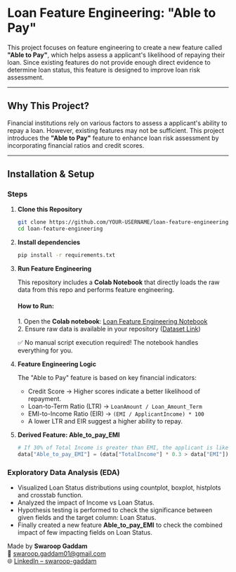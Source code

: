 # Loan Feature Engineering: "Able to Pay"

This project focuses on feature engineering to create a new feature called **"Able to Pay"**, which helps assess a applicant's likelihood of repaying their loan. Since existing features do not provide enough direct evidence to determine loan status, this feature is designed to improve loan risk assessment.

---

## Why This Project?  
Financial institutions rely on various factors to assess a applicant's ability to repay a loan. However, existing features may not be sufficient. This project introduces the **"Able to Pay"** feature to enhance loan risk assessment by incorporating financial ratios and credit scores.

---

## Installation & Setup  

### Steps  
1. **Clone this Repository**
   ```bash
   git clone https://github.com/YOUR-USERNAME/loan-feature-engineering.git
   cd loan-feature-engineering


2. **Install dependencies**
   ```bash
   pip install -r requirements.txt

3. **Run Feature Engineering**  

   This repository includes a **Colab Notebook** that directly loads the raw data from this repo and performs feature engineering.  

      #### **How to Run:**  
      1️. Open the **Colab notebook**: [Loan Feature Engineering Notebook](https://colab.research.google.com/github/SwaroopGaddam/loan-feature-engineering/blob/main/loan_feature_analysis.ipynb)  
      2. Ensure raw data is available in your repository ([Dataset Link](https://raw.githubusercontent.com/SwaroopGaddam/loan-feature-engineering/refs/heads/main/Cleaned_loan_data.csv))  

      ✅ No manual script execution required! The notebook handles everything for you. 

4. **Feature Engineering Logic**

   The "Able to Pay" feature is based on key financial indicators:
  
     - Credit Score  → Higher scores indicate a better likelihood of repayment.
     - Loan-to-Term Ratio (LTR)  → `LoanAmount / Loan_Amount_Term`  
     - EMI-to-Income Ratio (EIR)  → `(EMI / ApplicantIncome) * 100`  
   - A lower LTR and EIR suggest a higher ability to repay. 

5. **Derived Feature: Able_to_pay_EMI**  
   ```python
   # If 30% of Total Income is greater than EMI, the applicant is likely able to pay. 
   data["Able_to_pay_EMI"] = (data["TotalIncome"] * 0.3 > data["EMI"])
   
### Exploratory Data Analysis (EDA)
   - Visualized Loan Status distributions using countplot, boxplot, histplots and crosstab function.
   - Analyzed the impact of Income vs Loan Status.
   - Hypothesis testing is performed to check the significance between given fields and the target column: Loan Status.
   - Finally created a new feature **Able_to_pay_EMI** to check the combined impact of few impacting fields on Loan Status.

Made by **Swaroop Gaddam**  
📧 [swaroop.gaddam01@gmail.com](mailto:swaroop.gaddam01@gmail.com)  
🌐 [LinkedIn – swaroop-gaddam](https://www.linkedin.com/in/swaroop-gaddam/)
